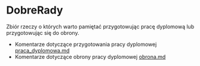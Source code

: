 # DobreRady

Zbiór rzeczy o których warto pamiętać przygotowując pracę dyplomową lub przygotowując się do obrony.

* Komentarze dotyczące przygotowania pracy dyplomowej [praca_dyplomowa.md](praca_dyplomowa.md)
* Komentarze dotyczące obrony pracy dyplomowej [obrona.md](obrona.md)


